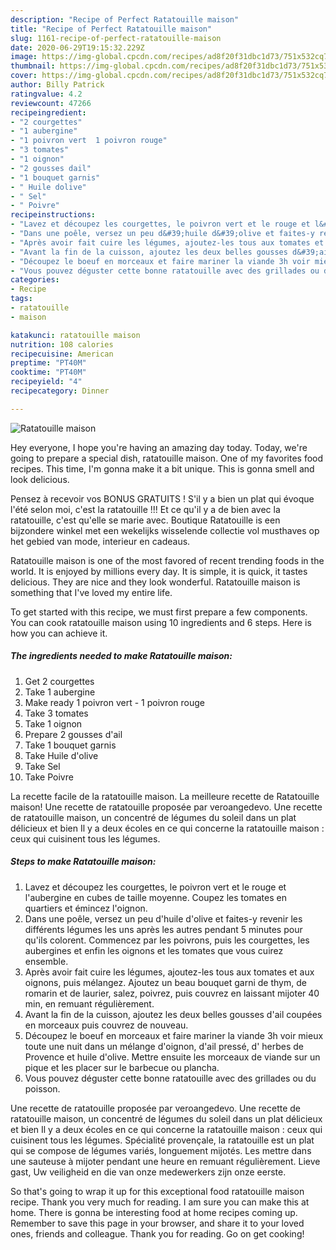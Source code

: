 ```yaml
---
description: "Recipe of Perfect Ratatouille maison"
title: "Recipe of Perfect Ratatouille maison"
slug: 1161-recipe-of-perfect-ratatouille-maison
date: 2020-06-29T19:15:32.229Z
image: https://img-global.cpcdn.com/recipes/ad8f20f31dbc1d73/751x532cq70/ratatouille-maison-photo-principale-de-la-recette.jpg
thumbnail: https://img-global.cpcdn.com/recipes/ad8f20f31dbc1d73/751x532cq70/ratatouille-maison-photo-principale-de-la-recette.jpg
cover: https://img-global.cpcdn.com/recipes/ad8f20f31dbc1d73/751x532cq70/ratatouille-maison-photo-principale-de-la-recette.jpg
author: Billy Patrick
ratingvalue: 4.2
reviewcount: 47266
recipeingredient:
- "2 courgettes"
- "1 aubergine"
- "1 poivron vert  1 poivron rouge"
- "3 tomates"
- "1 oignon"
- "2 gousses dail"
- "1 bouquet garnis"
- " Huile dolive"
- " Sel"
- " Poivre"
recipeinstructions:
- "Lavez et découpez les courgettes, le poivron vert et le rouge et l&#39;aubergine en cubes de taille moyenne. Coupez les tomates en quartiers et émincez l&#39;oignon."
- "Dans une poêle, versez un peu d&#39;huile d&#39;olive et faites-y revenir les différents légumes les uns après les autres pendant 5 minutes pour qu&#39;ils colorent. Commencez par les poivrons, puis les courgettes, les aubergines et enfin les oignons et les tomates que vous cuirez ensemble."
- "Après avoir fait cuire les légumes, ajoutez-les tous aux tomates et aux oignons, puis mélangez. Ajoutez un beau bouquet garni de thym, de romarin et de laurier, salez, poivrez, puis couvrez en laissant mijoter 40 min, en remuant régulièrement."
- "Avant la fin de la cuisson, ajoutez les deux belles gousses d&#39;ail coupées en morceaux puis couvrez de nouveau."
- "Découpez le boeuf en morceaux et faire mariner la viande 3h voir mieux toute une nuit dans un mélange d&#39;oignon, d&#39;ail pressé, d&#39; herbes de Provence et huile d&#39;olive. Mettre ensuite les morceaux de viande sur un pique et les placer sur le barbecue ou plancha."
- "Vous pouvez déguster cette bonne ratatouille avec des grillades ou du poisson."
categories:
- Recipe
tags:
- ratatouille
- maison

katakunci: ratatouille maison 
nutrition: 108 calories
recipecuisine: American
preptime: "PT40M"
cooktime: "PT40M"
recipeyield: "4"
recipecategory: Dinner

---
```



![Ratatouille maison](https://img-global.cpcdn.com/recipes/ad8f20f31dbc1d73/751x532cq70/ratatouille-maison-photo-principale-de-la-recette.jpg)

Hey everyone, I hope you're having an amazing day today. Today, we're going to prepare a special dish, ratatouille maison. One of my favorites food recipes. This time, I'm gonna make it a bit unique. This is gonna smell and look delicious.

Pensez à recevoir vos BONUS GRATUITS ! S&#39;il y a bien un plat qui évoque l&#39;été selon moi, c&#39;est la ratatouille !!! Et ce qu&#39;il y a de bien avec la ratatouille, c&#39;est qu&#39;elle se marie avec. Boutique Ratatouille is een bijzondere winkel met een wekelijks wisselende collectie vol musthaves op het gebied van mode, interieur en cadeaus.

Ratatouille maison is one of the most favored of recent trending foods in the world. It is enjoyed by millions every day. It is simple, it is quick, it tastes delicious. They are nice and they look wonderful. Ratatouille maison is something that I've loved my entire life.


To get started with this recipe, we must first prepare a few components. You can cook ratatouille maison using 10 ingredients and 6 steps. Here is how you can achieve it.

<!--inarticleads1-->

##### The ingredients needed to make Ratatouille maison:

1. Get 2 courgettes
1. Take 1 aubergine
1. Make ready 1 poivron vert - 1 poivron rouge
1. Take 3 tomates
1. Take 1 oignon
1. Prepare 2 gousses d&#39;ail
1. Take 1 bouquet garnis
1. Take  Huile d&#39;olive
1. Take  Sel
1. Take  Poivre


La recette facile de la ratatouille maison. La meilleure recette de Ratatouille maison! Une recette de ratatouille proposée par veroangedevo. Une recette de ratatouille maison, un concentré de légumes du soleil dans un plat délicieux et bien Il y a deux écoles en ce qui concerne la ratatouille maison : ceux qui cuisinent tous les légumes. 

<!--inarticleads2-->

##### Steps to make Ratatouille maison:

1. Lavez et découpez les courgettes, le poivron vert et le rouge et l&#39;aubergine en cubes de taille moyenne. Coupez les tomates en quartiers et émincez l&#39;oignon.
1. Dans une poêle, versez un peu d&#39;huile d&#39;olive et faites-y revenir les différents légumes les uns après les autres pendant 5 minutes pour qu&#39;ils colorent. Commencez par les poivrons, puis les courgettes, les aubergines et enfin les oignons et les tomates que vous cuirez ensemble.
1. Après avoir fait cuire les légumes, ajoutez-les tous aux tomates et aux oignons, puis mélangez. Ajoutez un beau bouquet garni de thym, de romarin et de laurier, salez, poivrez, puis couvrez en laissant mijoter 40 min, en remuant régulièrement.
1. Avant la fin de la cuisson, ajoutez les deux belles gousses d&#39;ail coupées en morceaux puis couvrez de nouveau.
1. Découpez le boeuf en morceaux et faire mariner la viande 3h voir mieux toute une nuit dans un mélange d&#39;oignon, d&#39;ail pressé, d&#39; herbes de Provence et huile d&#39;olive. Mettre ensuite les morceaux de viande sur un pique et les placer sur le barbecue ou plancha.
1. Vous pouvez déguster cette bonne ratatouille avec des grillades ou du poisson.


Une recette de ratatouille proposée par veroangedevo. Une recette de ratatouille maison, un concentré de légumes du soleil dans un plat délicieux et bien Il y a deux écoles en ce qui concerne la ratatouille maison : ceux qui cuisinent tous les légumes. Spécialité provençale, la ratatouille est un plat qui se compose de légumes variés, longuement mijotés. Les mettre dans une sauteuse à mijoter pendant une heure en remuant régulièrement. Lieve gast, Uw veiligheid en die van onze medewerkers zijn onze eerste. 

So that's going to wrap it up for this exceptional food ratatouille maison recipe. Thank you very much for reading. I am sure you can make this at home. There is gonna be interesting food at home recipes coming up. Remember to save this page in your browser, and share it to your loved ones, friends and colleague. Thank you for reading. Go on get cooking!
